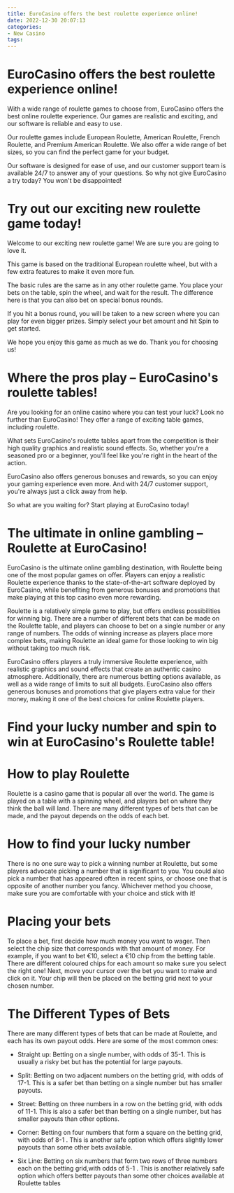 ```yaml
---
title: EuroCasino offers the best roulette experience online!
date: 2022-12-30 20:07:13
categories:
- New Casino
tags:
---
```



#  EuroCasino offers the best roulette experience online!

With a wide range of roulette games to choose from, EuroCasino offers the best online roulette experience. Our games are realistic and exciting, and our software is reliable and easy to use.

Our roulette games include European Roulette, American Roulette, French Roulette, and Premium American Roulette. We also offer a wide range of bet sizes, so you can find the perfect game for your budget.

Our software is designed for ease of use, and our customer support team is available 24/7 to answer any of your questions. So why not give EuroCasino a try today? You won't be disappointed!

#  Try out our exciting new roulette game today!

Welcome to our exciting new roulette game! We are sure you are going to love it.

This game is based on the traditional European roulette wheel, but with a few extra features to make it even more fun.

The basic rules are the same as in any other roulette game. You place your bets on the table, spin the wheel, and wait for the result. The difference here is that you can also bet on special bonus rounds.

If you hit a bonus round, you will be taken to a new screen where you can play for even bigger prizes. Simply select your bet amount and hit Spin to get started.

We hope you enjoy this game as much as we do. Thank you for choosing us!

#  Where the pros play – EuroCasino's roulette tables!

Are you looking for an online casino where you can test your luck? Look no further than EuroCasino! They offer a range of exciting table games, including roulette.

What sets EuroCasino's roulette tables apart from the competition is their high quality graphics and realistic sound effects. So, whether you're a seasoned pro or a beginner, you'll feel like you're right in the heart of the action.

EuroCasino also offers generous bonuses and rewards, so you can enjoy your gaming experience even more. And with 24/7 customer support, you're always just a click away from help.

So what are you waiting for? Start playing at EuroCasino today!

#  The ultimate in online gambling – Roulette at EuroCasino!

 EuroCasino is the ultimate online gambling destination, with Roulette being one of the most popular games on offer. Players can enjoy a realistic Roulette experience thanks to the state-of-the-art software deployed by EuroCasino, while benefiting from generous bonuses and promotions that make playing at this top casino even more rewarding.

Roulette is a relatively simple game to play, but offers endless possibilities for winning big. There are a number of different bets that can be made on the Roulette table, and players can choose to bet on a single number or any range of numbers. The odds of winning increase as players place more complex bets, making Roulette an ideal game for those looking to win big without taking too much risk.

EuroCasino offers players a truly immersive Roulette experience, with realistic graphics and sound effects that create an authentic casino atmosphere. Additionally, there are numerous betting options available, as well as a wide range of limits to suit all budgets. EuroCasino also offers generous bonuses and promotions that give players extra value for their money, making it one of the best choices for online Roulette players.

#  Find your lucky number and spin to win at EuroCasino's Roulette table!

# How to play Roulette

Roulette is a casino game that is popular all over the world. The game is played on a table with a spinning wheel, and players bet on where they think the ball will land. There are many different types of bets that can be made, and the payout depends on the odds of each bet.

# How to find your lucky number

There is no one sure way to pick a winning number at Roulette, but some players advocate picking a number that is significant to you. You could also pick a number that has appeared often in recent spins, or choose one that is opposite of another number you fancy. Whichever method you choose, make sure you are comfortable with your choice and stick with it!

# Placing your bets

To place a bet, first decide how much money you want to wager. Then select the chip size that corresponds with that amount of money. For example, if you want to bet €10, select a €10 chip from the betting table. There are different coloured chips for each amount so make sure you select the right one! Next, move your cursor over the bet you want to make and click on it. Your chip will then be placed on the betting grid next to your chosen number.

# The Different Types of Bets

There are many different types of bets that can be made at Roulette, and each has its own payout odds. Here are some of the most common ones:

- Straight up: Betting on a single number, with odds of 35-1. This is usually a risky bet but has the potential for large payouts.


- Split: Betting on two adjacent numbers on the betting grid, with odds of 17-1. This is a safer bet than betting on a single number but has smaller payouts.

- Street: Betting on three numbers in a row on the betting grid, with odds of 11-1. This is also a safer bet than betting on a single number, but has smaller payouts than other options.

- Corner: Betting on four numbers that form a square on the betting grid, with odds of 8-1 . This is another safe option which offers slightly lower payouts than some other bets available.

- Six Line: Betting on six numbers that form two rows of three numbers each on the betting grid,with odds of 5-1 . This is another relatively safe option which offers better payouts than some other choices available at Roulette tables